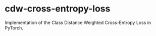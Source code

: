 # cdw-cross-entropy-loss
Implementation of the Class Distance Weighted Cross-Entropy Loss in PyTorch.
